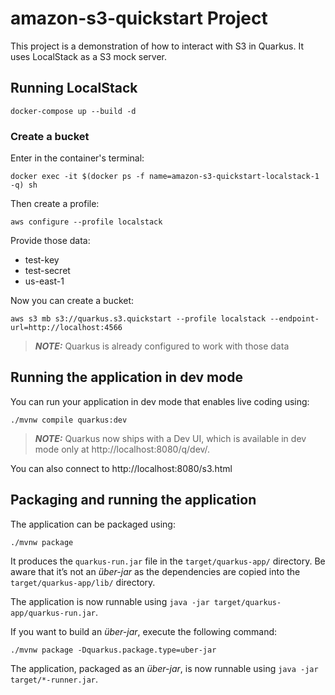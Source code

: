 # amazon-s3-quickstart Project

This project is a demonstration of how to interact with S3 in Quarkus.
It uses LocalStack as a S3 mock server.

## Running LocalStack

```
docker-compose up --build -d
```

### Create a bucket
Enter in the container's terminal:
```
docker exec -it $(docker ps -f name=amazon-s3-quickstart-localstack-1 -q) sh
```
Then create a profile:
```
aws configure --profile localstack
```
Provide those data:
- test-key
- test-secret
- us-east-1

Now you can create a bucket:
```
aws s3 mb s3://quarkus.s3.quickstart --profile localstack --endpoint-url=http://localhost:4566
```

> **_NOTE:_** Quarkus is already configured to work with those data

## Running the application in dev mode

You can run your application in dev mode that enables live coding using:
```shell script
./mvnw compile quarkus:dev
```

> **_NOTE:_**  Quarkus now ships with a Dev UI, which is available in dev mode only at http://localhost:8080/q/dev/.

You can also connect to http://localhost:8080/s3.html

## Packaging and running the application

The application can be packaged using:
```shell script
./mvnw package
```
It produces the `quarkus-run.jar` file in the `target/quarkus-app/` directory.
Be aware that it’s not an _über-jar_ as the dependencies are copied into the `target/quarkus-app/lib/` directory.

The application is now runnable using `java -jar target/quarkus-app/quarkus-run.jar`.

If you want to build an _über-jar_, execute the following command:
```shell script
./mvnw package -Dquarkus.package.type=uber-jar
```

The application, packaged as an _über-jar_, is now runnable using `java -jar target/*-runner.jar`.
